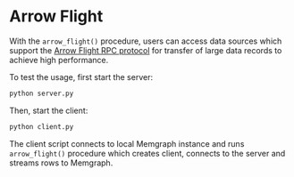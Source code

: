 # Arrow Flight

With the `arrow_flight()` procedure, users can access data sources which support
the [Arrow Flight RPC
protocol](https://arrow.apache.org/docs/format/Flight.html) for transfer of
large data records to achieve high performance.

To test the usage, first start the server:

```python
python server.py
```

Then, start the client:

```python
python client.py
```

The client script connects to local Memgraph instance and runs `arrow_flight()`
procedure which creates client, connects to the server and streams rows to
Memgraph. 